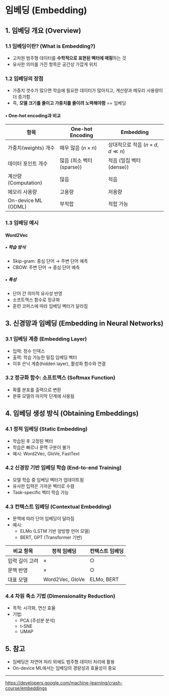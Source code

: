 # 임베딩 (Embedding)

## 1. 임베딩 개요 (Overview)

### 1.1 임베딩이란? (What is Embedding?)
- 고차원 범주형 데이터를 **수학적으로 표현된 벡터에 매핑**하는 것
- 유사한 의미를 가진 항목은 공간상 가깝게 위치

### 1.2 임베딩의 장점

- 가중치 갯수가 많으면 학습에 필요한 데이터가 많아지고, 계산량과 메모리 사용량이 더 증가함.  
- 즉, **모델 크기를 줄이고 가중치를 줄이려 노력해야함** == 임베딩
  
#### • One-hot encoding과 비교
  | 항목 | One-hot Encoding | Embedding |
  |------|------------------|-----------|
  | 가중치(weights) 개수  | 매우 많음 ($n \times n$) | 상대적으로 적음 ($n \times d$, $d \ll n$) |
  | 데이터 포인트 개수 | 많음 (희소 벡터 (sparse)) | 적음 (밀집 벡터 (dense)) |
  | 계산량(Computation) | 많음 | 적음 |
  | 메모리 사용량 | 고용량 | 저용량 |
  | On-device ML (ODML) | 부적합 | 적합 가능 |
  
### 1.3 임베딩 예시

#### Word2Vec

##### • 학습 방식
- Skip-gram: 중심 단어 → 주변 단어 예측
- CBOW: 주변 단어 → 중심 단어 예측

##### • 특성
- 단어 간 의미적 유사성 반영
- 소프트맥스 함수로 정규화
- 훈련 코퍼스에 따라 임베딩 벡터가 달라짐

  
## 3. 신경망과 임베딩 (Embedding in Neural Networks)

### 3.1 임베딩 계층 (Embedding Layer)

- 입력: 정수 인덱스
- 출력: 학습 가능한 밀집 임베딩 벡터
- 이후 은닉 계층(hidden layer), 활성화 함수와 연결

### 3.2 정규화 함수: 소프트맥스 (Softmax Function)
- 확률 분포를 출력으로 변환
- 분류 모델의 마지막 단계에 사용됨

  
## 4. 임베딩 생성 방식 (Obtaining Embeddings)

### 4.1 정적 임베딩 (Static Embedding)
- 학습된 후 고정된 벡터
- 학습은 빠르나 문맥 구분이 불가
- 예시: Word2Vec, GloVe, FastText

### 4.2 신경망 기반 임베딩 학습 (End-to-end Training)
- 모델 학습 중 임베딩 벡터가 업데이트됨
- 유사한 입력은 가까운 벡터로 수렴
- Task-specific 벡터 학습 가능

### 4.3 컨텍스트 임베딩 (Contextual Embedding)
- 문맥에 따라 단어 임베딩이 달라짐
- 예시:
  - ELMo (LSTM 기반 양방향 언어 모델)
  - BERT, GPT (Transformer 기반)
    
| 비교 항목 | 정적 임베딩 | 컨텍스트 임베딩 |
|-----------|-------------|-----------------|
| 입력 길이 고려 | × | ○ |
| 문맥 반영 | × | ○ |
| 대표 모델 | Word2Vec, GloVe | ELMo, BERT |

### 4.4 차원 축소 기법 (Dimensionality Reduction)

- 목적: 시각화, 연산 효율
- 기법:
  - PCA (주성분 분석)
  - t-SNE
  - UMAP
  
## 5. 참고

- 임베딩은 자연어 처리 외에도 범주형 데이터 처리에 활용
- On-device ML에서는 임베딩의 경량성과 효율성이 중요



---
https://developers.google.com/machine-learning/crash-course/embeddings
